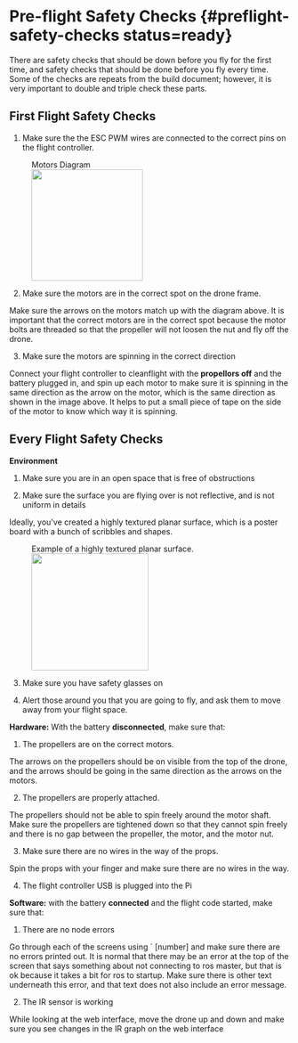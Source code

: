 # Pre-flight Safety Checks {#preflight-safety-checks status=ready}

There are safety checks that should be down before you fly for the first time, and safety checks that should be done before you fly every time. Some of the checks are repeats from the build document; however, it is very important to double and triple check these parts.

## First Flight Safety Checks

1. Make sure the the ESC PWM wires are connected to the correct pins on the flight controller.

<figure>
    <figcaption>Motors Diagram</figcaption>
    <img src="photos/correct_motors_diagram.jpg" width="200"/>
</figure>  

2. Make sure the motors are in the correct spot on the drone frame.

Make sure the arrows on the motors match up with the diagram above. It is important that the correct motors are in the correct spot because the motor bolts are threaded so that the propeller will not loosen the nut and fly off the drone.

3. Make sure the motors are spinning in the correct direction

Connect your flight controller to cleanflight with the **propellors off** and the battery plugged in, and spin up each motor to make sure it is spinning in the same direction as the arrow on the motor, which is the same direction as shown in the image above. It helps to put a small piece of tape on the side of the motor to know which way it is spinning.

## Every Flight Safety Checks

**Environment**

1. Make sure you are in an open space that is free of obstructions

2. Make sure the surface you are flying over is not reflective, and is not uniform in details

Ideally, you've created a highly textured planar surface, which is a poster board with a bunch of scribbles and shapes.

<figure>
    <figcaption>Example of a highly textured planar surface.</figcaption>
    <img style='width:15em' src="photos/htps.png"/>
</figure>  

3. Make sure you have safety glasses on

4. Alert those around you that you are going to fly, and ask them to move away from your flight space.

**Hardware:** With the battery **disconnected**, make sure that:

1. The propellers are on the correct motors.

The arrows on the propellers should be on visible from the top of the drone, and the arrows should be going in the same direction as the arrows on the motors.

2. The propellers are properly attached.

The propellers should not be able to spin freely around the motor shaft. Make sure the propellers are tightened down so that they cannot spin freely and there is no gap between the propeller, the motor, and the motor nut.

3. Make sure there are no wires in the way of the props.

Spin the props with your finger and make sure there are no wires in the way.

4. The flight controller USB is plugged into the Pi

**Software:** with the battery **connected** and the flight code started, make sure that:

1. There are no node errors

Go through each of the screens using \` [number] and make sure there are no errors printed out. It is normal that there may be an error at the top of the screen that says something about not connecting to ros master, but that is ok because it takes a bit for ros to startup. Make sure there is other text underneath this error, and that text does not also include an error message.

2. The IR sensor is working

While looking at the web interface, move the drone up and down and make sure you see changes in the IR graph on the web interface
